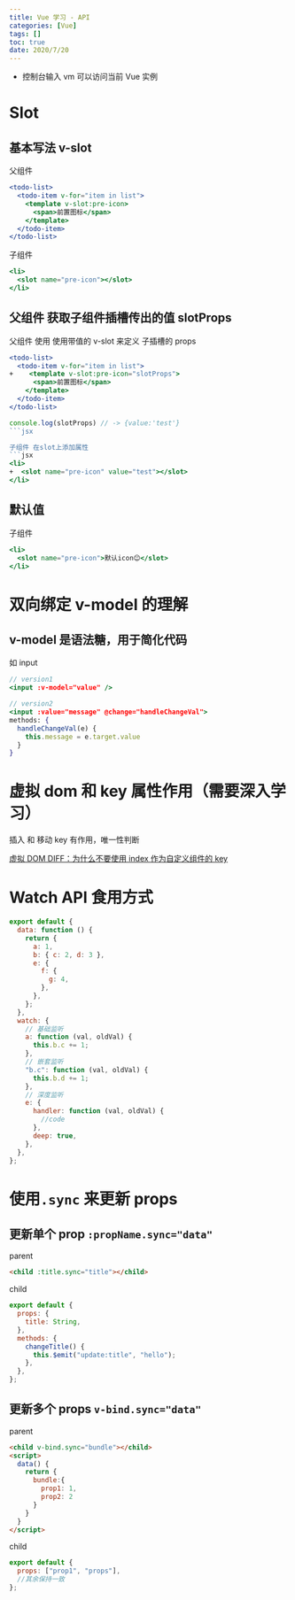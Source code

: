 ```yaml
---
title: Vue 学习 - API
categories: [Vue]
tags: []
toc: true
date: 2020/7/20
---
```


- 控制台输入 vm 可以访问当前 Vue 实例

# Slot

## 基本写法 v-slot

父组件

```jsx
<todo-list>
  <todo-item v-for="item in list">
    <template v-slot:pre-icon>
      <span>前置图标</span>
    </template>
  </todo-item>
</todo-list>
```

子组件

```jsx
<li>
  <slot name="pre-icon"></slot>
</li>
```

## 父组件 获取子组件插槽传出的值 slotProps

父组件 使用 使用带值的 v-slot 来定义 子插槽的 props

````jsx
<todo-list>
  <todo-item v-for="item in list">
+    <template v-slot:pre-icon="slotProps">
      <span>前置图标</span>
    </template>
  </todo-item>
</todo-list>

console.log(slotProps) // -> {value:'test'}
```jsx

子组件 在slot上添加属性
```jsx
<li>
+  <slot name="pre-icon" value="test"></slot>
</li>
````

## 默认值

子组件

```jsx
<li>
  <slot name="pre-icon">默认icon😊</slot>
</li>
```

# 双向绑定 v-model 的理解

## v-model 是语法糖，用于简化代码

如 input

```jsx
// version1
<input :v-model="value" />

// version2
<input :value="message" @change="handleChangeVal">
methods: {
  handleChangeVal(e) {
    this.message = e.target.value
  }
}
```

# 虚拟 dom 和 key 属性作用（需要深入学习）

插入 和 移动 key 有作用，唯一性判断

[虚拟 DOM DIFF：为什么不要使用 index 作为自定义组件的 key](https://juejin.im/post/5e8694b75188257372503722)

# Watch API 食用方式

```js
export default {
  data: function () {
    return {
      a: 1,
      b: { c: 2, d: 3 },
      e: {
        f: {
          g: 4,
        },
      },
    };
  },
  watch: {
    // 基础监听
    a: function (val, oldVal) {
      this.b.c += 1;
    },
    // 嵌套监听
    "b.c": function (val, oldVal) {
      this.b.d += 1;
    },
    // 深度监听
    e: {
      handler: function (val, oldVal) {
        //code
      },
      deep: true,
    },
  },
};
```

# 使用`.sync` 来更新 props

## 更新单个 prop `:propName.sync="data"`

parent

```html
<child :title.sync="title"></child>
```

child

```js
export default {
  props: {
    title: String,
  },
  methods: {
    changeTitle() {
      this.$emit("update:title", "hello");
    },
  },
};
```

## 更新多个 props `v-bind.sync="data"`

parent

```html
<child v-bind.sync="bundle"></child>
<script>
  data() {
    return {
      bundle:{
        prop1: 1,
        prop2: 2
      }
    }
  }
</script>
```

child

```js
export default {
  props: ["prop1", "props"],
  //其余保持一致
};
```
